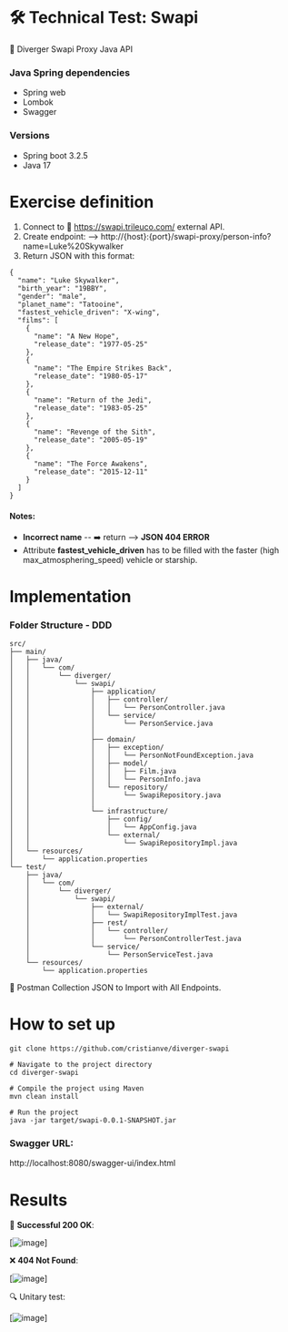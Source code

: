 # 🛠️ Technical Test: Swapi

🚀 Diverger Swapi Proxy Java API

### Java Spring dependencies

- Spring web
- Lombok
- Swagger

### Versions

* Spring boot 3.2.5
* Java 17

# Exercise definition

1. Connect to 🔗 https://swapi.trileuco.com/ external API.
2. Create endpoint:
   --> http://{host}:{port}/swapi-proxy/person-info?name=Luke%20Skywalker
3. Return JSON with this format:

```
{
  "name": "Luke Skywalker",
  "birth_year": "19BBY",
  "gender": "male",
  "planet_name": "Tatooine",
  "fastest_vehicle_driven": "X-wing",
  "films": [
    {
      "name": "A New Hope",
      "release_date": "1977-05-25"
    },
    {
      "name": "The Empire Strikes Back",
      "release_date": "1980-05-17"
    },
    {
      "name": "Return of the Jedi",
      "release_date": "1983-05-25"
    },
    {
      "name": "Revenge of the Sith",
      "release_date": "2005-05-19"
    },
    {
      "name": "The Force Awakens",
      "release_date": "2015-12-11"
    }
  ]
}
```

#### Notes:

- **Incorrect name** -- ➡️ return --> **JSON 404 ERROR**
- Attribute **fastest_vehicle_driven** has to be filled with the faster (high max_atmosphering_speed) vehicle or
  starship.

# Implementation

### Folder Structure - DDD

``` 
src/
├── main/
│   ├── java/
│   │   └── com/
│   │       └── diverger/
│   │           └── swapi/
│   │               ├── application/
│   │               │   ├── controller/
│   │               │   │   └── PersonController.java
│   │               │   └── service/
│   │               │       └── PersonService.java
│   │               │
│   │               ├── domain/
│   │               │   ├── exception/
│   │               │   │   └── PersonNotFoundException.java
│   │               │   ├── model/
│   │               │   │   ├── Film.java
│   │               │   │   └── PersonInfo.java
│   │               │   └── repository/
│   │               │       └── SwapiRepository.java
│   │               │
│   │               └── infrastructure/
│   │                   ├── config/
│   │                   │   └── AppConfig.java
│   │                   └── external/
│   │                       └── SwapiRepositoryImpl.java
│   └── resources/
│       └── application.properties
└── test/
    ├── java/
    │   └── com/
    │       └── diverger/
    │           └── swapi/
    │               ├── external/
    │               │   └── SwapiRepositoryImplTest.java
    │               ├── rest/
    │               │   └── controller/
    │               │       └── PersonControllerTest.java
    │               └── service/
    │                   └── PersonServiceTest.java
    └── resources/
        └── application.properties
```

📂 Postman Collection JSON to Import with All Endpoints.

# How to set up

```# Clone the repository from Git
git clone https://github.com/cristianve/diverger-swapi

# Navigate to the project directory
cd diverger-swapi

# Compile the project using Maven
mvn clean install

# Run the project
java -jar target/swapi-0.0.1-SNAPSHOT.jar
```

### Swagger URL:

http://localhost:8080/swagger-ui/index.html

# Results

🎉 **Successful 200 OK**:

[![image](./img/200OK.PNG)]

❌ **404 Not Found**:

[![image](./img/404.PNG)]

🔍 Unitary test:

[![image](./img/TEST.PNG)]